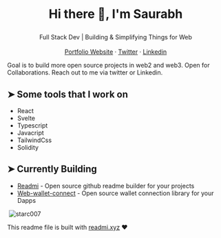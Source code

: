 # <p align="center">Hi there 👋, I'm Saurabh</p>
<p align="center">
  Full Stack Dev | Building & Simplifying Things for Web
    <br />
    <br />
    <a href="https://saura3h.xyz" target="_blank">Portfolio Website</a>
    ·
    <a href="https://twitter.com/saurra3h" target="_blank">Twitter</a>
    ·
    <a href="https://linkedin.com/in/starc007" target="_blank">Linkedin</a>
  </p>

Goal is to build more open source projects in web2 and web3. Open for Collaborations. Reach out to me via twitter or Linkedin.
    
## ➤ Some tools that I work on
- React 
- Svelte
- Typescript
- Javacript
- TailwindCss
- Solidity

## ➤ Currently Building
- [Readmi](https://readmi.xyz) - Open source github readme builder for your projects
- [Web-wallet-connect](https://github.com/starc007/web3-wallet-connect) - Open source wallet connection library for your Dapps

<p>&nbsp;<img src="https://github-readme-stats.vercel.app/api?username=starc007&show_icons=true&locale=en" alt="starc007" /></p>
    

This readme file is built with [readmi.xyz](https://readmi.xyz) ❤️
